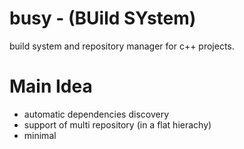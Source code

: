 # busy - (BUild SYstem)
build system and repository manager for c++ projects.


Main Idea
========
- automatic dependencies discovery
- support of multi repository (in a flat hierachy)
- minimal 
